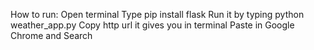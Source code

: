 How to run:
Open terminal
Type pip install flask
Run it by typing python weather_app.py
Copy http url it gives you in terminal
Paste in Google Chrome and Search
